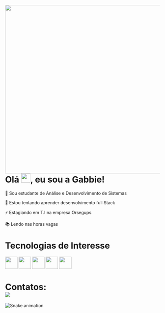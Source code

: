 
<img align="right" height="550" src="https://user-images.githubusercontent.com/117361604/199835516-46fbcabd-560d-4fd5-8df3-a6042c3eac7f.gif" />
<h1 align="left">Olá <img src="https://raw.githubusercontent.com/kaueMarques/kaueMarques/master/hi.gif" height="30px">, eu sou a Gabbie!</h1>

🌱 Sou estudante de Análise e Desenvolvimento de Sistemas

🔭 Estou tentando aprender desenvolvimento full Stack

⚡ Estagiando em T.I na empresa Orsegups

📚 Lendo nas horas vagas


# Tecnologias de Interesse
<img src="https://cdn.jsdelivr.net/gh/devicons/devicon/icons/python/python-plain-wordmark.svg" width="40" height="40"/> <img src="https://cdn.jsdelivr.net/gh/devicons/devicon/icons/arduino/arduino-original-wordmark.svg" width="40" height="40"/> <img src="https://cdn.jsdelivr.net/gh/devicons/devicon/icons/java/java-original-wordmark.svg" width="40" height="40"/> <img src="https://cdn.jsdelivr.net/gh/devicons/devicon/icons/javascript/javascript-plain.svg" width="40" height="40"/> <img src="https://cdn.jsdelivr.net/gh/devicons/devicon/icons/mysql/mysql-original-wordmark.svg" width="40" height="40"/>


# Contatos:<div><a href="https://www.linkedin.com/in/gabriela-zanon-dos-santos" target="_blank"><img src="https://img.shields.io/badge/-LinkedIn-%230077B5?style=for-the-badge&logo=linkedin&logoColor=white" target="_blank"></a>   </div>

![Snake animation](https://github.com/gabbiezs/gabbiezs/blob/output/github-contribution-grid-snake.svg)

